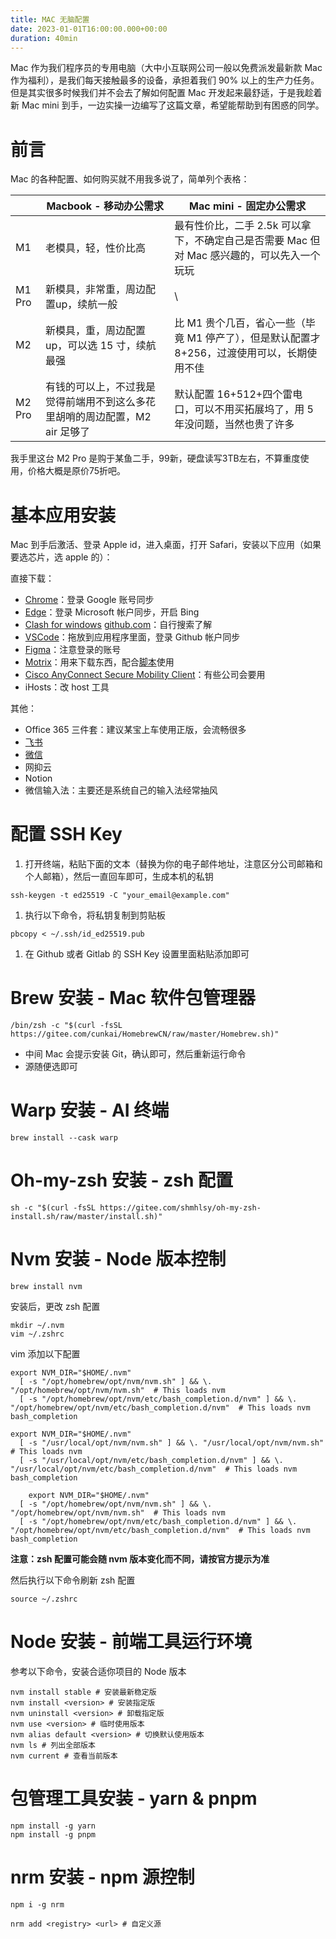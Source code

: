 ```yaml
---
title: MAC 无脑配置
date: 2023-01-01T16:00:00.000+00:00
duration: 40min
---
```


Mac 作为我们程序员的专用电脑（大中小互联网公司一般以免费派发最新款 Mac 作为福利），是我们每天接触最多的设备，承担着我们 90% 以上的生产力任务。但是其实很多时候我们并不会去了解如何配置 Mac 开发起来最舒适，于是我趁着新 Mac mini 到手，一边实操一边编写了这篇文章，希望能帮助到有困惑的同学。

# 前言

Mac 的各种配置、如何购买就不用我多说了，简单列个表格：

|        | Macbook - 移动办公需求                                                      | Mac mini - 固定办公需求                                                                     |
| ------ | --------------------------------------------------------------------------- | ------------------------------------------------------------------------------------------- |
| M1     | 老模具，轻，性价比高                                                        | 最有性价比，二手 2.5k 可以拿下，不确定自己是否需要 Mac 但对 Mac 感兴趣的，可以先入一个玩玩  |
| M1 Pro | 新模具，非常重，周边配置up，续航一般                                        | \                                                                                           |
| M2     | 新模具，重，周边配置up，可以选 15 寸，续航最强                              | 比 M1 贵个几百，省心一些（毕竟 M1 停产了），但是默认配置才8+256，过渡使用可以，长期使用不佳 |
| M2 Pro | 有钱的可以上，不过我是觉得前端用不到这么多花里胡哨的周边配置，M2 air 足够了 | 默认配置 16+512+四个雷电口，可以不用买拓展坞了，用 5 年没问题，当然也贵了许多               |

我手里这台 M2 Pro 是购于某鱼二手，99新，硬盘读写3TB左右，不算重度使用，价格大概是原价75折吧。

# 基本应用安装

Mac 到手后激活、登录 Apple id，进入桌面，打开 Safari，安装以下应用（如果要选芯片，选 apple 的）：

直接下载：

- [Chrome](https://www.google.cn/intl/zh-CN/chrome/)：登录 Google 账号同步
- [Edge](https://www.microsoft.com/zh-cn/edge?form=MA13FJ&a807)：登录 Microsoft 帐户同步，开启 Bing
- [Clash for windows](https://github.com/Fndroid/clash_for_windows_pkg/releases) [github.com](https://github.com/Fndroid/clash_for_windows_pkg/releases/download/0.20.36/Clash.for.Windows-0.20.36-arm64.dmg)：自行搜索了解
- [VSCode](https://code.visualstudio.com/)：拖放到应用程序里面，登录 Github 帐户同步
- [Figma](https://www.figma.com/downloads/)：注意登录的账号
- [Motrix](https://motrix.app/download)：用来下载东西，配合[脚本](https://greasyfork.org/zh-CN/scripts/465078-tt%E5%8A%A9%E6%89%8B-%E7%99%BE%E5%BA%A6%E7%BD%91%E7%9B%98%E5%B7%A5%E5%85%B7%E7%AE%B1%E7%9B%B4%E9%93%BE%E8%A7%A3%E6%9E%90-%E6%8C%81%E7%BB%AD%E6%9B%B4%E6%96%B0)使用
- [Cisco AnyConnect Secure Mobility Client](https://sysin.org/blog/cisco-anyconnect-4/)：有些公司会要用
- iHosts：改 host 工具

其他：

- Office 365 三件套：建议某宝上车使用正版，会流畅很多
- [飞书](https://www.feishu.cn/download)
- [微信](https://mac.weixin.qq.com/?t=mac&lang=zh_CN)
- 网抑云
- Notion
- 微信输入法：主要还是系统自己的输入法经常抽风

# 配置 SSH Key

1. 打开终端，粘贴下面的文本（替换为你的电子邮件地址，注意区分公司邮箱和个人邮箱），然后一直回车即可，生成本机的私钥

```
ssh-keygen -t ed25519 -C "your_email@example.com"

```

1. 执行以下命令，将私钥复制到剪贴板

```
pbcopy < ~/.ssh/id_ed25519.pub

```

1. 在 Github 或者 Gitlab 的 SSH Key 设置里面粘贴添加即可

# Brew 安装 - Mac 软件包管理器

```
/bin/zsh -c "$(curl -fsSL https://gitee.com/cunkai/HomebrewCN/raw/master/Homebrew.sh)"

```

- 中间 Mac 会提示安装 Git，确认即可，然后重新运行命令
- 源随便选即可

# Warp 安装 - AI 终端

```
brew install --cask warp

```

# Oh-my-zsh 安装 - zsh 配置

```
sh -c "$(curl -fsSL https://gitee.com/shmhlsy/oh-my-zsh-install.sh/raw/master/install.sh)"

```

# Nvm 安装 - Node 版本控制

```
brew install nvm

```

安装后，更改 zsh 配置

```
mkdir ~/.nvm
vim ~/.zshrc

```

vim 添加以下配置

```
export NVM_DIR="$HOME/.nvm"
  [ -s "/opt/homebrew/opt/nvm/nvm.sh" ] && \. "/opt/homebrew/opt/nvm/nvm.sh"  # This loads nvm
  [ -s "/opt/homebrew/opt/nvm/etc/bash_completion.d/nvm" ] && \. "/opt/homebrew/opt/nvm/etc/bash_completion.d/nvm"  # This loads nvm bash_completion

export NVM_DIR="$HOME/.nvm"
  [ -s "/usr/local/opt/nvm/nvm.sh" ] && \. "/usr/local/opt/nvm/nvm.sh"  # This loads nvm
  [ -s "/usr/local/opt/nvm/etc/bash_completion.d/nvm" ] && \. "/usr/local/opt/nvm/etc/bash_completion.d/nvm"  # This loads nvm bash_completion

    export NVM_DIR="$HOME/.nvm"
  [ -s "/opt/homebrew/opt/nvm/nvm.sh" ] && \. "/opt/homebrew/opt/nvm/nvm.sh"  # This loads nvm
  [ -s "/opt/homebrew/opt/nvm/etc/bash_completion.d/nvm" ] && \. "/opt/homebrew/opt/nvm/etc/bash_completion.d/nvm"  # This loads nvm bash_completion

```

**注意：zsh 配置可能会随 nvm 版本变化而不同，请按官方提示为准**

然后执行以下命令刷新 zsh 配置

```
source ~/.zshrc

```

# Node 安装 - 前端工具运行环境

参考以下命令，安装合适你项目的 Node 版本

```
nvm install stable # 安装最新稳定版
nvm install <version> # 安装指定版
nvm uninstall <version> # 卸载指定版
nvm use <version> # 临时使用版本
nvm alias default <version> # 切换默认使用版本
nvm ls # 列出全部版本
nvm current # 查看当前版本

```

# 包管理工具安装 - yarn & pnpm

```
npm install -g yarn
npm install -g pnpm

```

# nrm 安装 - npm 源控制

```
npm i -g nrm

nrm add <registry> <url> # 自定义源

```
